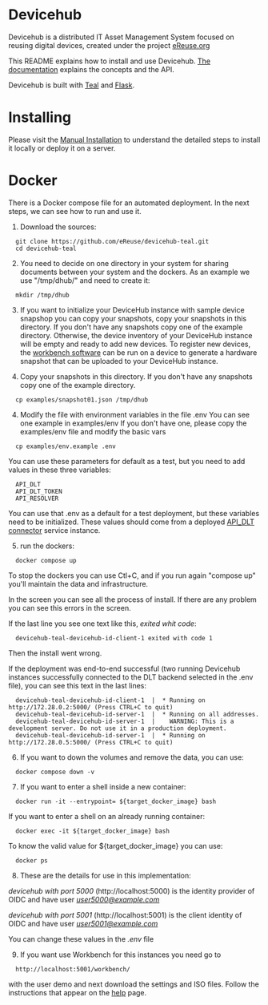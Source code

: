# Devicehub

Devicehub is a distributed IT Asset Management System focused on reusing digital devices, created under the project [eReuse.org](https://www.ereuse.org)

This README explains how to install and use Devicehub. [The documentation](http://devicehub.ereuse.org) explains the concepts and the API.

Devicehub is built with [Teal](https://github.com/ereuse/teal) and [Flask](http://flask.pocoo.org).

# Installing
Please visit the [Manual Installation](README_MANUAL_INSTALLATION.md) to understand the detailed steps to install it locally or deploy it on a server.

# Docker
There is a Docker compose file for an automated deployment. In the next steps, we can see how to run and use it.

1. Download the sources:
```
  git clone https://github.com/eReuse/devicehub-teal.git
  cd devicehub-teal
```

2. You need to decide on one directory in your system for sharing documents between your system and the dockers.
As an example we use "/tmp/dhub/" and need to create it:
```
  mkdir /tmp/dhub
```

3. If you want to initialize your DeviceHub instance with sample device snapshop you can copy your snapshots, copy your snapshots in this directory. If you don't have any snapshots copy one of the example directory. Otherwise, the device inventory of your DeviceHub instance will be empty and ready to add new devices. To register new devices, the [workbench software](https://github.com/eReuse/workbench) can be run on a device to generate a hardware snapshot that can be uploaded to your DeviceHub instance.

3. Copy your snapshots in this directory. If you don't have any snapshots copy one of the example directory.
```
  cp examples/snapshot01.json /tmp/dhub
```

4. Modify the file with environment variables in the file .env You can see one example in examples/env
If you don't have one, please copy the examples/env file and modify the basic vars
```
  cp examples/env.example .env
```
You can use these parameters for default as a test, but you need to add values in these three variables:
```
  API_DLT
  API_DLT_TOKEN
  API_RESOLVER
```
You can use that .env as a default for a test deployment, but these variables need to be initialized. These values should come from a deployed [API_DLT connector](https://gitlab.com/dsg-upc/ereuse-dpp) service instance.

5. run the dockers:
```
  docker compose up
```
To stop the dockers you can use Ctl+C, and if you run again "compose up" you'll maintain the data and infrastructure.

In the screen you can see all the process of install. If there are any problem you can see this errors in the screen.

If the last line you see one text like this, *exited whit code*:
```
  devicehub-teal-devicehub-id-client-1 exited with code 1
```
Then the install went wrong.

If the deployment was end-to-end successful (two running Devicehub instances successfully connected to the DLT backend selected in the .env file), you can see this text in the last lines:
```
  devicehub-teal-devicehub-id-client-1  |  * Running on http://172.28.0.2:5000/ (Press CTRL+C to quit)
  devicehub-teal-devicehub-id-server-1  |  * Running on all addresses.
  devicehub-teal-devicehub-id-server-1  |    WARNING: This is a development server. Do not use it in a production deployment.
  devicehub-teal-devicehub-id-server-1  |  * Running on http://172.28.0.5:5000/ (Press CTRL+C to quit)
```

6. If you want to down the volumes and remove the data, you can use:
```
  docker compose down -v
```

7. If you want to enter a shell inside a new container:
```
  docker run -it --entrypoint= ${target_docker_image} bash
```

If you want to enter a shell on an already running container:
```
  docker exec -it ${target_docker_image} bash
```

To know the valid value for ${target_docker_image} you can use:
```
  docker ps
```

8. These are the details for use in this implementation:

  *devicehub with port 5000* (http://localhost:5000) is the identity provider of OIDC and have user *user5000@example.com*

  *devicehub with port 5001* (http://localhost:5001) is the client identity of OIDC and have user *user5001@example.com*

  You can change these values in the *.env* file

9. If you want use Workbench for this instances you need go to
```
  http://localhost:5001/workbench/
```
with the user demo and next download the settings and ISO files. Follow the instructions that appear on the [help](https://help.usody.com/en/setup/setup-pendrive/) page.
